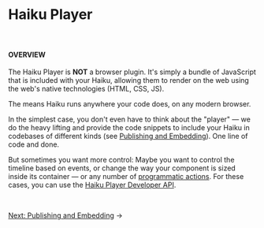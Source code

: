 # Haiku Player

<br>

#### OVERVIEW

The Haiku Player is **NOT** a browser plugin.  It's simply a bundle of JavaScript that is included with your Haiku, allowing them to render on the web using the web's native technologies (HTML, CSS, JS).

The means Haiku runs anywhere your code does, on any modern browser.

In the simplest case, you don't even have to think about the "player" — we do the heavy lifting and provide the code snippets to include your Haiku in codebases of different kinds (see [Publishing and Embedding](embedding-and-using-haiku/publishing-and-embedding.md)).  One line of code and done.

But sometimes you want more control: Maybe you want to control the timeline based on events, or change the way your component is sized inside its container  — or any number of [programmatic actions](embedding-and-using-haiku/haiku-player-api.md).  For these cases, you can use the [Haiku Player Developer API](embedding-and-using-haiku/haiku-player-api.md).

<br>

[Next: Publishing and Embedding](/embedding-and-using-haiku/publishing-and-embedding.md) &rarr;
